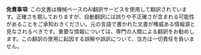 

**免責事項**:
この文書は機械ベースのAI翻訳サービスを使用して翻訳されています。正確さを期しておりますが、自動翻訳には誤りや不正確さが含まれる可能性があることをご承知おきください。元の言語で書かれた文書が権威ある情報源と見なされるべきです。重要な情報については、専門の人間による翻訳をお勧めします。この翻訳の使用に起因する誤解や誤訳について、当方は一切責任を負いません。